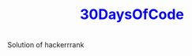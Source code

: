 <h1 style="color:blue;text-align:center;">30DaysOfCode</h1>
  <br>
<span>Solution of hackerrrank</span>


